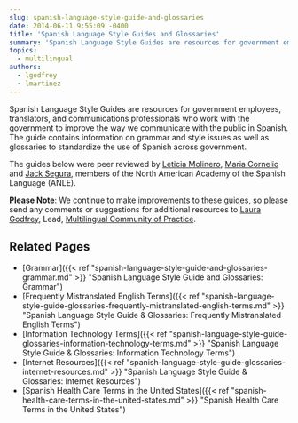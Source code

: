 ```yaml
---
slug: spanish-language-style-guide-and-glossaries
date: 2014-06-11 9:55:09 -0400
title: 'Spanish Language Style Guides and Glossaries'
summary: 'Spanish Language Style Guides are resources for government employees, translators, and communications professionals who work with the government that contains information on grammar and style issues, and glossaries to standardize the use of Spanish across government.'
topics:
  - multilingual
authors:
  - lgodfrey
  - lmartinez
---
```


Spanish Language Style Guides are resources for government employees, translators, and communications professionals who work with the government to improve the way we communicate with the public in Spanish. The guide contains information on grammar and style issues as well as glossaries to standardize the use of Spanish across government.

The guides below were peer reviewed by [Leticia Molinero](http://www.anle.us/344/Leticia-Molinero.html), [Maria Cornelio](http://www.anle.us/490/Maria-Cornelio.html) and [Jack Segura](http://www.anle.us/333/Joaquin-Segura.html?sfl=es), members of the North American Academy of the Spanish Language (ANLE).

  [6ea313c3]: https://s3.amazonaws.com/digitalgov/_legacy-img/2014/05/2014-ANLE-Agreement.pdf "The 2014 GSA/ANLE Agreement"

**Please Note**: We continue to make improvements to these guides, so please send any comments or suggestions for additional resources to [Laura Godfrey](mailto:laura.godfrey@gsa.gov), Lead, [Multilingual Community of Practice](https://digital.gov/communities/multilingual/).

## Related Pages

  * [Grammar]({{< ref "spanish-language-style-guide-and-glossaries-grammar.md" >}} "Spanish Language Style Guide and Glossaries: Grammar")
  * [Frequently Mistranslated English Terms]({{< ref "spanish-language-style-guide-glossaries-frequently-mistranslated-english-terms.md" >}} "Spanish Language Style Guide & Glossaries: Frequently Mistranslated English Terms")
  * [Information Technology Terms]({{< ref "spanish-language-style-guide-glossaries-information-technology-terms.md" >}} "Spanish Language Style Guide & Glossaries: Information Technology Terms")
  * [Internet Resources]({{< ref "spanish-language-style-guide-glossaries-internet-resources.md" >}} "Spanish Language Style Guide & Glossaries: Internet Resources")
  * [Spanish Health Care Terms in the United States]({{< ref "spanish-health-care-terms-in-the-united-states.md" >}} "Spanish Health Care Terms in the United States")
